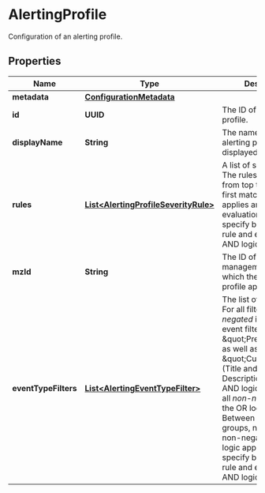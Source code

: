 

# AlertingProfile

Configuration of an alerting profile.

## Properties

| Name | Type | Description | Notes |
|------------ | ------------- | ------------- | -------------|
|**metadata** | [**ConfigurationMetadata**](ConfigurationMetadata.md) |  |  [optional] |
|**id** | **UUID** | The ID of the alerting profile. |  [optional] |
|**displayName** | **String** | The name of the alerting profile, displayed in the UI. |  |
|**rules** | [**List&lt;AlertingProfileSeverityRule&gt;**](AlertingProfileSeverityRule.md) | A list of severity rules.    The rules are evaluated from top to bottom. The first matching rule applies and further evaluation stops.   If you specify both severity rule and event filter, the AND logic applies. |  [optional] |
|**mzId** | **String** | The ID of the management zone to which the alerting profile applies. |  [optional] |
|**eventTypeFilters** | [**List&lt;AlertingEventTypeFilter&gt;**](AlertingEventTypeFilter.md) | The list of event filters.   For all filters that are *negated* inside of these event filters, that is all \&quot;Predefined\&quot; as well as \&quot;Custom\&quot; (Title and/or Description) ones the AND logic applies. For all *non-negated* ones the OR logic applies. Between these two groups, negated and non-negated, the AND logic applies.   If you specify both severity rule and event filter, the AND logic applies. |  [optional] |



